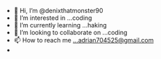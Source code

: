 - 👋 Hi, I’m @denixthatmonster90
- 👀 I’m interested in ...coding
- 🌱 I’m currently learning ...haking
- 💞️ I’m looking to collaborate on ...coding
- 📫 How to reach me ...adrian704525@gmail.com
- 

<!---
denixthatmonster90/denixthatmonster90 is a ✨ special ✨ repository because its `README.md` (this file) appears on your GitHub profile.
You can click the Preview link to take a look at your changes.
--->
